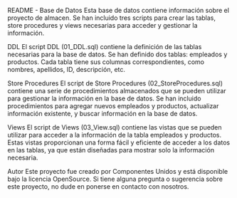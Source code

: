 README - Base de Datos
Esta base de datos contiene información sobre el proyecto de almacen. Se han incluido tres scripts para crear las tablas, store procedures y views necesarias para acceder y gestionar la información.

DDL
El script DDL (01_DDL.sql) contiene la definición de las tablas necesarias para la base de datos. Se han definido dos tablas: empleados y productos. Cada tabla tiene sus columnas correspondientes, como nombres, apellidos, ID, descripción, etc.

Store Procedures
El script de Store Procedures (02_StoreProcedures.sql) contiene una serie de procedimientos almacenados que se pueden utilizar para gestionar la información en la base de datos. Se han incluido procedimientos para agregar nuevos empleados y productos, actualizar información existente, y buscar información en la base de datos.

Views
El script de Views (03_View.sql) contiene las vistas que se pueden utilizar para acceder a la información de la tabla empleados y productos. Estas vistas proporcionan una forma fácil y eficiente de acceder a los datos en las tablas, ya que están diseñadas para mostrar solo la información necesaria.

Autor
Este proyecto fue creado por Componentes Unidos y está disponible bajo la licencia OpenSource. Si tiene alguna pregunta o sugerencia sobre este proyecto, no dude en ponerse en contacto con nosotros.
